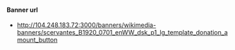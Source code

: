 
  #### Banner url
  - http://104.248.183.72:3000/banners/wikimedia-banners/scervantes_B1920_0701_enWW_dsk_p1_lg_template_donation_amount_button
  
